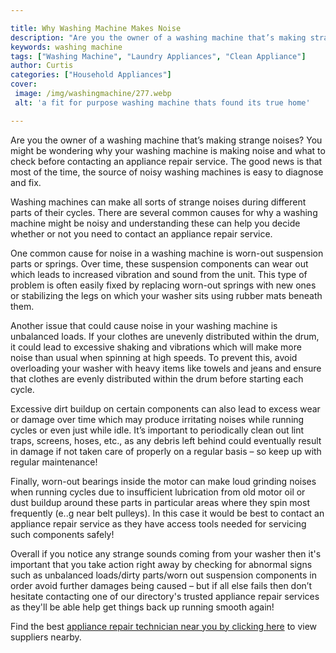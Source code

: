 ```yaml
---

title: Why Washing Machine Makes Noise
description: "Are you the owner of a washing machine that’s making strange noises? You might be wondering why your washing machine is making noi...continue on"
keywords: washing machine
tags: ["Washing Machine", "Laundry Appliances", "Clean Appliance"]
author: Curtis
categories: ["Household Appliances"]
cover: 
 image: /img/washingmachine/277.webp
 alt: 'a fit for purpose washing machine thats found its true home'

---
```


Are you the owner of a washing machine that’s making strange noises? You might be wondering why your washing machine is making noise and what to check before contacting an appliance repair service. The good news is that most of the time, the source of noisy washing machines is easy to diagnose and fix. 

Washing machines can make all sorts of strange noises during different parts of their cycles. There are several common causes for why a washing machine might be noisy and understanding these can help you decide whether or not you need to contact an appliance repair service. 

One common cause for noise in a washing machine is worn-out suspension parts or springs. Over time, these suspension components can wear out which leads to increased vibration and sound from the unit. This type of problem is often easily fixed by replacing worn-out springs with new ones or stabilizing the legs on which your washer sits using rubber mats beneath them. 

Another issue that could cause noise in your washing machine is unbalanced loads. If your clothes are unevenly distributed within the drum, it could lead to excessive shaking and vibrations which will make more noise than usual when spinning at high speeds. To prevent this, avoid overloading your washer with heavy items like towels and jeans and ensure that clothes are evenly distributed within the drum before starting each cycle. 

Excessive dirt buildup on certain components can also lead to excess wear or damage over time which may produce irritating noises while running cycles or even just while idle. It’s important to periodically clean out lint traps, screens, hoses, etc., as any debris left behind could eventually result in damage if not taken care of properly on a regular basis – so keep up with regular maintenance! 

Finally, worn-out bearings inside the motor can make loud grinding noises when running cycles due to insufficient lubrication from old motor oil or dust buildup around these parts in particular areas where they spin most frequently (e..g near belt pulleys). In this case it would be best to contact an appliance repair service as they have access tools needed for servicing such components safely! 

Overall if you notice any strange sounds coming from your washer then it's important that you take action right away by checking for abnormal signs such as unbalanced loads/dirty parts/worn out suspension components in order avoid further damages being caused – but if all else fails then don’t hesitate contacting one of our directory's trusted appliance repair services as they'll be able help get things back up running smooth again!

Find the best <a href="/pages/appliance-repair-technicians/">appliance repair technician near you by clicking here</a> to view suppliers nearby.
